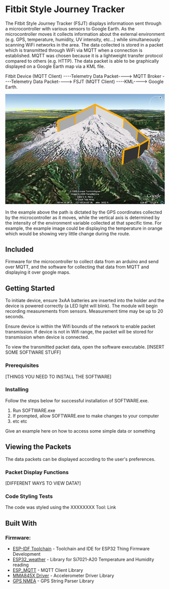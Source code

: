 # Fitbit Style Journey Tracker

The Fitbit Style Journey Tracker (FSJT) displays informatioon sent through a microcontroller with various sensors to Google Earth. As the microcontroller moves it collects information about the external environment (e.g. GPS, temperature, humidity, UV intensity, etc...) while simultaneously scanning WiFi networks in the area. The data collected is stored in a packet which is transmitted through WiFi via MQTT when a connection is established. MQTT was chosen because it is a lightweight transfer protocol compared to others (e.g. HTTP). The data packet is able to be graphically displayed on a Google Earth map via a KML file.

Fitbit Device (MQTT Client) ----Telemetry Data Packet----> MQTT Broker ----Telemetry Data Packet---->  FSJT (MQTT Client) ----KML----> Google Earth.

![plot](relativeToGround_example.png)

In the example above the path is dictated by the GPS coordinates collected by the microcontroller as it moves, while the vertical axis is determined by the intensity of the environment variable collected at that specific time. For example, the example image could be displaying the temperature in orange which would be showing very little change during the route.

## Included

Firmware for the microcontroller to collect data from an arduino and send over MQTT, and the software for collecting that data from MQTT and displaying it over google maps. 

## Getting Started

To initiate device, ensure 3xAA batteries are inserted into the holder and the device is powered correctly (a LED light will blink). The module will begin recording measurements from sensors. Measurement time may be up to 20 seconds.

Ensure device is within the Wifi bounds of the network to enable packet transmission. If device is not in Wifi range, the packet will be stored for transmission when device is connected. 

To view the transmitted packet data, open the software executable. [INSERT SOME SOFTWARE STUFF]

### Prerequisites

[THINGS YOU NEED TO INSTALL THE SOFTWARE]

### Installing

Follow the steps below for successful installation of SOFTWARE.exe.

1. Run SOFTWARE.exe
2. If prompted, allow SOFTWARE.exe to make changes to your computer
3. etc etc

Give an example here on how to access some simple data or something

## Viewing the Packets

The data packets can be displayed according to the user's preferences. 

### Packet Display Functions

[DIFFERENT WAYS TO VIEW DATA?]

### Code Styling Tests

The code was styled using the XXXXXXXX Tool:
Link


## Built With

### Firmware:

*   [ESP-IDF Toolchain](https://esp-idf.readthedocs.io/en/latest/# "Title") - Toolchain and IDE for ESP32 Thing Firmware Development
*   [ESP32_weather](https://github.com/Ebiroll/esp32_weather/blob/master/LICENSE "Title") - Library for Si7021-A20 Temperature and Humidity reading
*   [ESP_MQTT](https://github.com/tuanpmt/esp_mqtt "Title") - MQTT Client Library
*   [MMA845X Driver](https://github.com/gschorcht/mma845x-esp-idf "Title") - Accelerometer Driver Library
*   [GPS NMEA](https://github.com/kosma/minmea "Title") - GPS String Parser Library






